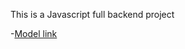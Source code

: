 This is a Javascript full backend project

-[Model link](https://app.eraser.io/workspace/YtPqZ1VogxGy1jzIDkzj)
